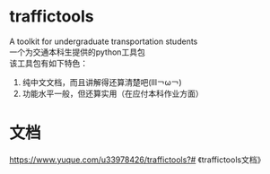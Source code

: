 # traffictools
 A toolkit for undergraduate transportation students  
 一个为交通本科生提供的python工具包  
 该工具包有如下特色：  
 1. 纯中文文档，而且讲解得还算清楚吧(lll￢ω￢)
 2. 功能水平一般，但还算实用（在应付本科作业方面）
# 文档
https://www.yuque.com/u33978426/traffictools?# 《traffictools文档》
 
